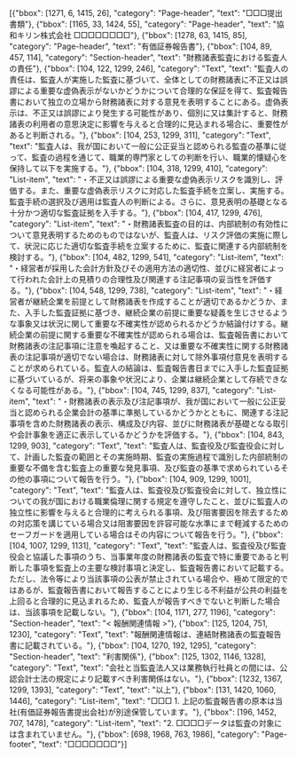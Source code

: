 [{"bbox": [1271, 6, 1415, 26], "category": "Page-header", "text": "□□□提出書類"}, {"bbox": [1165, 33, 1424, 55], "category": "Page-header", "text": "協和キリン株式会社 □□□□□□□□"}, {"bbox": [1278, 63, 1415, 85], "category": "Page-header", "text": "有価証券報告書"}, {"bbox": [104, 89, 457, 114], "category": "Section-header", "text": "財務諸表監査における監査人の責任"}, {"bbox": [104, 122, 1299, 246], "category": "Text", "text": "監査人の責任は、監査人が実施した監査に基づいて、全体としての財務諸表に不正又は誤謬による重要な虚偽表示がないかどうかについて合理的な保証を得て、監査報告書において独立の立場から財務諸表に対する意見を表明することにある。虚偽表示は、不正又は誤謬により発生する可能性があり、個別に又は集計すると、財務諸表の利用者の意思決定に影響を与えると合理的に見込まれる場合に、重要性があると判断される。"}, {"bbox": [104, 253, 1299, 311], "category": "Text", "text": "監査人は、我が国において一般に公正妥当と認められる監査の基準に従って、監査の過程を通じて、職業的専門家としての判断を行い、職業的懐疑心を保持して以下を実施する。"}, {"bbox": [104, 318, 1299, 410], "category": "List-item", "text": "・不正又は誤謬による重要な虚偽表示リスクを識別し、評価する。また、重要な虚偽表示リスクに対応した監査手続を立案し、実施する。監査手続の選択及び適用は監査人の判断による。さらに、意見表明の基礎となる十分かつ適切な監査証拠を入手する。"}, {"bbox": [104, 417, 1299, 476], "category": "List-item", "text": "・財務諸表監査の目的は、内部統制の有効性について意見表明するためのものではないが、監査人は、リスク評価の実施に際して、状況に応じた適切な監査手続を立案するために、監査に関連する内部統制を検討する。"}, {"bbox": [104, 482, 1299, 541], "category": "List-item", "text": "・経営者が採用した会計方針及びその適用方法の適切性、並びに経営者によって行われた会計上の見積りの合理性及び関連する注記事項の妥当性を評価する。"}, {"bbox": [104, 548, 1299, 738], "category": "List-item", "text": "・経営者が継続企業を前提として財務諸表を作成することが適切であるかどうか、また、入手した監査証拠に基づき、継続企業の前提に重要な疑義を生じさせるような事象又は状況に関して重要な不確実性が認められるかどうか結論付けする。継続企業の前提に関する重要な不確実性が認められる場合は、監査報告書において財務諸表の注記事項に注意を喚起すること、又は重要な不確実性に関する財務諸表の注記事項が適切でない場合は、財務諸表に対して除外事項付意見を表明することが求められている。監査人の結論は、監査報告書日までに入手した監査証拠に基づいているが、将来の事象や状況により、企業は継続企業として存続できなくなる可能性がある。"}, {"bbox": [104, 745, 1299, 837], "category": "List-item", "text": "・財務諸表の表示及び注記事項が、我が国において一般に公正妥当と認められる企業会計の基準に準拠しているかどうかとともに、関連する注記事項を含めた財務諸表の表示、構成及び内容、並びに財務諸表が基礎となる取引や会計事象を適正に表示しているかどうかを評価する。"}, {"bbox": [104, 843, 1299, 903], "category": "Text", "text": "監査人は、監査役及び監査役会に対して、計画した監査の範囲とその実施時期、監査の実施過程で識別した内部統制の重要な不備を含む監査上の重要な発見事項、及び監査の基準で求められているその他の事項について報告を行う。"}, {"bbox": [104, 909, 1299, 1001], "category": "Text", "text": "監査人は、監査役及び監査役会に対して、独立性についての我が国における職業倫理に関する規定を遵守したこと、並びに監査人の独立性に影響を与えると合理的に考えられる事項、及び阻害要因を除去するための対応策を講じている場合又は阻害要因を許容可能な水準にまで軽減するためのセーフガードを適用している場合はその内容について報告を行う。"}, {"bbox": [104, 1007, 1299, 1131], "category": "Text", "text": "監査人は、監査役及び監査役会と協議した事項のうち、当事業年度の財務諸表の監査で特に重要であると判断した事項を監査上の主要な検討事項と決定し、監査報告書において記載する。ただし、法令等により当該事項の公表が禁止されている場合や、極めて限定的ではあるが、監査報告書において報告することにより生じる不利益が公共の利益を上回ると合理的に見込まれるため、監査人が報告すべきでないと判断した場合は、当該事項を記載しない。"}, {"bbox": [104, 1171, 277, 1196], "category": "Section-header", "text": "< 報酬関連情報 >"}, {"bbox": [125, 1204, 751, 1230], "category": "Text", "text": "報酬関連情報は、連結財務諸表の監査報告書に記載されている。"}, {"bbox": [104, 1270, 192, 1295], "category": "Section-header", "text": "利害関係"}, {"bbox": [125, 1302, 1146, 1328], "category": "Text", "text": "会社と当監査法人又は業務執行社員との間には、公認会計士法の規定により記載すべき利害関係はない。"}, {"bbox": [1232, 1367, 1299, 1393], "category": "Text", "text": "以上"}, {"bbox": [131, 1420, 1060, 1446], "category": "List-item", "text": "□□□ 1. 上記の監査報告書の原本は当社(有価証券報告書提出会社)が別途保管しています。"}, {"bbox": [196, 1452, 707, 1478], "category": "List-item", "text": "2. □□□□データは監査の対象には含まれていません。"}, {"bbox": [698, 1968, 763, 1986], "category": "Page-footer", "text": "□□□□□□□"}]